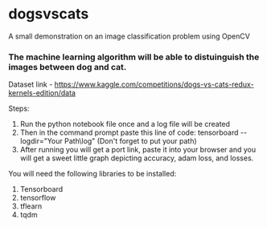 # dogsvscats
A small demonstration on an image classification problem using OpenCV

### The machine learning algorithm will be able to distuinguish the images between dog and cat.

Dataset link - https://www.kaggle.com/competitions/dogs-vs-cats-redux-kernels-edition/data

Steps:

1. Run the python notebook file once and a log file will be created
2. Then in the command prompt paste this line of code: tensorboard --logdir="Your Path\log" (Don't forget to put your path)
3. After running you will get a port link, paste it into your browser and you will get a sweet little graph depicting accuracy, adam loss, and losses.

You will need the following libraries to be installed:

1. Tensorboard
2. tensorflow
3. tflearn
4. tqdm
